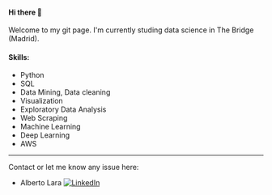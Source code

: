 #### Hi there 👋


Welcome to my git page. I'm currently studing data science in The Bridge (Madrid).

#### Skills:
  - Python 
  - SQL
  - Data Mining, Data cleaning
  - Visualization
  - Exploratory Data Analysis
  - Web Scraping
  - Machine Learning
  - Deep Learning
  - AWS


***

Contact or let me know any issue here:

* Alberto Lara
[![LinkedIn][logo_LinkedIn]](https://www.linkedin.com/in/alarab/)

[logo_LinkedIn]: https://static.licdn.com/scds/common/u/images/logos/favicons/v1/16x16/favicon.ico "LinkedIn"




<!--
**allarabuendia/allarabuendia** is a ✨ _special_ ✨ repository because its `README.md` (this file) appears on your GitHub profile.


